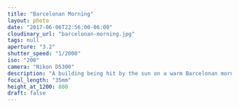 ```yaml
---
title: "Barcelonan Morning"
layout: photo
date: "2017-06-06T22:56:00-06:00"
cloudinary_url: "barcelonan-morning.jpg"
tags: null
aperture: "3.2"
shutter_speed: "1/2000"
iso: "200"
camera: "Nikon D5300"
description: "A building being hit by the sun on a warm Barcelonan morning."
focal_length: "35mm"
height_at_1200: 800
draft: false
---
```


